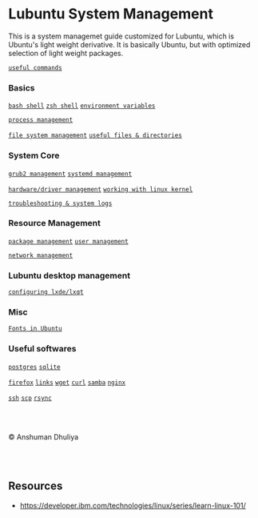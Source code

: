 Lubuntu System Management
================================

This is a system managemet guide customized for Lubuntu,
which is Ubuntu's light weight derivative.
It is basically Ubuntu, but with optimized selection
of light weight packages.


[`useful commands`](commands.html)

### Basics

[`bash shell`](bash.html)
[`zsh shell`](zsh.html)
[`environment variables`](env.html)

[`process management`](process.html)

[`file system management`](filesystem.html) <wbr>
[`useful files & directories`](files.html)


### System Core
[`grub2 management`](grub2.html)
[`systemd management`](systemd.html)

[`hardware/driver management`](hardware.html)
[`working with linux kernel`](kernel.html)

[`troubleshooting & system logs`](troubleshooting_n_logs.html)

### Resource Management
[`package management`](#)
[`user management`](#)

[`network management`](network.html)

### Lubuntu desktop management
[`configuring lxde/lxqt`](#)


### Misc
[`Fonts in Ubuntu`](fonts.html)


### Useful softwares
[`postgres`](postgres.html) [`sqlite`](sqlite.html)

[`firefox`](firefox.html) [`links`](links.html)
[`wget`](../webdev/wget.html) [`curl`](curl.html)
[`samba`](samba.html)
[`nginx`](../webdev/nginx.html)

[`ssh`](#)
[`scp`](#)
[`rsync`](https://rsync.samba.org/how-rsync-works.html)



<br />
<br />
<p style="text-align=center;">&copy; Anshuman Dhuliya</p>
<br />
<br />

## Resources
* <https://developer.ibm.com/technologies/linux/series/learn-linux-101/>
